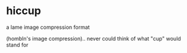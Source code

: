 # hiccup
a lame image compression format

(hombln's image compression).. never could think of what "cup" would stand for
